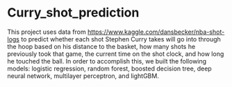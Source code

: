 # Curry_shot_prediction

This project uses data from https://www.kaggle.com/dansbecker/nba-shot-logs to predict whether each shot Stephen Curry takes will go into through the hoop based on his distance to the basket, how many shots he previously took that game, the current time on the shot clock, and how long he touched the ball. In order to accomplish this, we built the following models: logistic regression, random forest, boosted decision tree, deep neural network, multilayer perceptron, and lightGBM.
